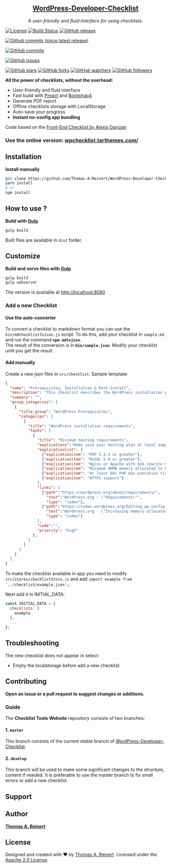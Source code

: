 <h2 align="center"><a href="https://github.com/Thomas-A-Reinert/WordPress-Developer-Checklist">WordPress-Developer-Checklist</a></h2>

<p align="center">
  <em>A user-friendly and fluid interface for using checklists.</em>
</p>
<!-- <p align="center">
    <a href="https://alexisdanizan.github.io" target="_blank" rel="noopener noreferrer">
        <img alt="Checklist tools website" title="Checklist tools website" src="https://github.com/AlexisDanizan/Checklist-Tools-Website/blob/master/data/checklist-tools.gif?raw=true" width="800">
    </a>
</p> -->


[![License](https://img.shields.io/badge/License-Apache%202.0-blue.svg)](https://opensource.org/licenses/Apache-2.0)
[![Build Status](https://travis-ci.org/Thomas-A-Reinert/WordPress-Developer-Checklist.svg?branch=master)](https://travis-ci.org/Thomas-A-Reinert/WordPress-Developer-Checklist)
[![GitHub release](https://img.shields.io/github/release/qubyte/rubidium.svg?branch=master)](https://github.com/Thomas-A-Reinert/WordPress-Developer-Checklist/tree/master)

[![Github commits (since latest release)](https://img.shields.io/github/commits-since/SubtitleEdit/subtitleedit/latest.svg?style=flat-square&?branch=master)](https://github.com/Thomas-A-Reinert/WordPress-Developer-Checklist/tree/master)





[![GitHub commits](https://img.shields.io/github/commits-since/SubtitleEdit/subtitleedit/1.0.svg?branch=master)](https://github.com/Thomas-A-Reinert/WordPress-Developer-Checklist/tree/master)



[![GitHub issues](https://img.shields.io/github/issues/Thomas-A-Reinert/WordPress-Developer-Checklist.svg)](https://github.com/Thomas-A-Reinert/WordPress-Developer-Checklist/issues)

[![GitHub stars](https://img.shields.io/github/stars/Thomas-A-Reinert/WordPress-Developer-Checklist.svg)](https://github.com/Thomas-A-Reinert/WordPress-Developer-Checklist/stargazers)
[![GitHub forks](https://img.shields.io/github/forks/badges/shields.svg?style=flat-square&logo=github&label=Fork)](https://github.com/Thomas-A-Reinert/WordPress-Developer-Checklist/tree/master)
[![GitHub watchers](https://img.shields.io/github/watchers/badges/shields.svg?style=flat-square&logo=github&label=Watch)](https://github.com/Thomas-A-Reinert/WordPress-Developer-Checklist/tree/master)
[![GitHub followers](https://img.shields.io/github/followers/espadrine.svg?style=flat-square&logo=github&label=Follow)](https://github.com/Thomas-A-Reinert/WordPress-Developer-Checklist/tree/master)



**All the power of checklists, without the overhead:**
 - User-friendly and fluid interface
 - Fast build with [Preact](https://github.com/developit/preact) and [Bootstrap4](https://github.com/twbs)
 - Generate PDF report
 - Offline checklists storage with LocalStorage
 - Auto-save your progress
 - **Instant no-config app bundling**

Code based on the [Front-End Checklist by Alexis Danizan](https://github.com/AlexisDanizan/Checklist-Tools-Website)

### Use the online version: [wpchecklist.tarthemes.com/](https://wpchecklist.tarthemes.com/)


## Installation

<!-- **Install with npm**
```bash
npm i checklist-tools-website
```

**Install with Yarn**
```bash
yarn add checklist-tools-website
``` -->

**Install manually**

```bash
git clone https://github.com/Thomas-A-Reinert/WordPress-Developer-Checklist.git
yarn install
# or
npm install
```

## How to use ?

**Build with [Gulp](https://github.com/gulpjs/gulp)**
```bash
gulp build
```
Built files are available in `dist` folder.

## Customize

**Build and serve files with [Gulp](https://github.com/gulpjs/gulp)**
```bash
gulp build
gulp webserver
```

The version is available at [http://localhost:8080](http://localhost:8080)

### Add a new Checklist

#### Use the auto-converter

To convert a checklist to markdown format you can use the `bin/mdChecklistToJson.js` script.
To do this, add your checklist in `sample.md` and run the command **`npm mdtojson`**.  
The result of the conversion is in **`bin/sample.json`**. Modify your checklist until you get the result.

#### Add manually

Create a new json files in `src/checklist`.
Sample template:
```json
{
  "name": "Prerequisites, Installation & Post-Install",
  "description": "This checklist describes the WordPress installation prerequisites and installation process as well as post-install tasks.",
  "summary": "",
  "group_categories": [
    {
      "title_group": "WordPress Prerequisites",
      "categories": [
        {
          "title": "WordPress installation requirements",
          "tasks": [
            {
              "title": "Minimum hosting requirements",
              "explications":"Make sure your hosting plan at least supports the following setup. But you should make sure you fulfill the recommended setup. Note: Administrative tasks may consume much more memory!",
              "explicationlist": [
                {"explicationitem": "PHP 5.2.4 or greater"},
                {"explicationitem": "MySQL 5.0 or greater"},
                {"explicationitem": "Nginx or Apache with mod_rewrite module"},
                {"explicationitem": "Minimum 40MB memory allocated to PHP for a single sites (at least 64MB for multisite)"},
                {"explicationitem": "At least 60s PHP max execution time"},
                {"explicationitem": "HTTPS support"}
              ],
              "links": [
                {"path":"https://wordpress.org/about/requirements/",
                  "text":"WordPress.org - \"Requirements\"",
                  "type": "codex"},
                {"path":"https://codex.wordpress.org/Editing_wp-config.php#Increasing_memory_allocated_to_PHP",
                  "text":"WordPress.org - \"Increasing memory allocated to PHP\"",
                  "type": "codex"}
              ],
              "code":"",
              "priority": "high"
            },
          ]
        }
      ]
    }
  ]
}
```

To make the checklist available in app you need to modify `src/stores/checklistStore.js` 
and add `import example from '../checklist/example.json';`.

Next add it in INITIAL_DATA:
```js
const INITIAL_DATA = {
  checklists: [
    example
  ],
  ...
};
```

## Troubleshooting

The new checklist does not appear in select:
 - Empty the localstorage before add a new checklist.
 
## Contributing

**Open an issue or a pull request to suggest changes or additions.**

### Guide

The **Checklist Tools Website** repository consists of two branches:

#### 1. `master`

This branch consists of the current stable branch of [WordPress-Developer-Checklist](https://github.com/Thomas-A-Reinert/WordPress-Developer-Checklist).

#### 2. `develop`

This branch will be used to make some significant changes to the structure, content if needed. It is preferable to use the master branch to fix small errors or add a new checklist.

## Support

## Author

**[Thomas A. Reinert](https://github.com/Thomas-A-Reinert/)**
<!-- 
## Contributors

This project exists thanks to all the people who contribute. -->

## License

Designed and created with ♥ by [Thomas A. Reinert](https://www.tarcgn.de/portfolio/). Licensed under the [Apache 2.0 License](https://www.apache.org/licenses/LICENSE-2.0).